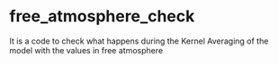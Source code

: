 # free_atmosphere_check
It is a code to check what happens during the Kernel Averaging of the model with the values in free atmosphere
